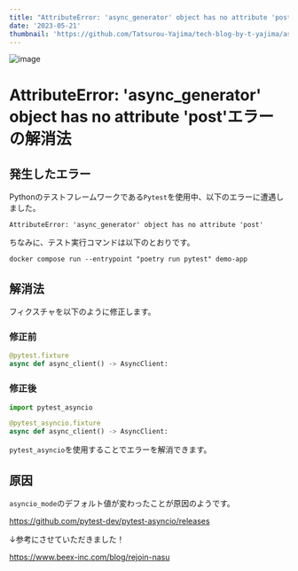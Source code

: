 ```yaml
---
title: "AttributeError: 'async_generator' object has no attribute 'post'エラーの解消法"
date: '2023-05-21'
thumbnail: 'https://github.com/Tatsurou-Yajima/tech-blog-by-t-yajima/assets/44424270/f0400954-d806-4191-b3dc-861d19583d0f'
---
```


![image](https://github.com/Tatsurou-Yajima/tech-blog-by-t-yajima/assets/44424270/f0400954-d806-4191-b3dc-861d19583d0f)

# AttributeError: 'async_generator' object has no attribute 'post'エラーの解消法

## 発生したエラー

Pythonのテストフレームワークである`Pytest`を使用中、以下のエラーに遭遇しました。

```log:ターミナル
AttributeError: 'async_generator' object has no attribute 'post'
```

ちなみに、テスト実行コマンドは以下のとおりです。

```docker:テスト実行コマンド
docker compose run --entrypoint "poetry run pytest" demo-app
```

## 解消法

フィクスチャを以下のように修正します。

### 修正前

```python
@pytest.fixture
async def async_client() -> AsyncClient:
```

### 修正後

```python
import pytest_asyncio

@pytest_asyncio.fixture
async def async_client() -> AsyncClient:
```

`pytest_asyncio`を使用することでエラーを解消できます。

## 原因

`asyncio_mode`のデフォルト値が変わったことが原因のようです。

https://github.com/pytest-dev/pytest-asyncio/releases

↓参考にさせていただきました！

https://www.beex-inc.com/blog/rejoin-nasu

